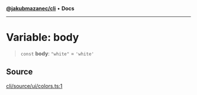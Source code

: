 [**@jakubmazanec/cli**](../../../README.md) • **Docs**

---

# Variable: body

> `const` **body**: `"white"` = `'white'`

## Source

[cli/source/ui/colors.ts:1](https://github.com/jakubmazanec/tools/blob/bb20df5276ddb119762948adc2cda520aef09f0f/packages/cli/source/ui/colors.ts#L1)
